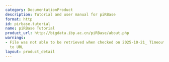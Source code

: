 ```yaml
---
category: DocumentationProduct
description: Tutorial and user manual for piRBase
format: http
id: pirbase.tutorial
name: piRBase Tutorial
product_url: http://bigdata.ibp.ac.cn/piRBase/about.php
warnings:
- File was not able to be retrieved when checked on 2025-10-21_ Timeout connecting
  to URL
layout: product_detail
---
```

